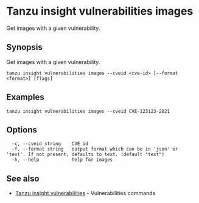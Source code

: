 # Tanzu insight vulnerabilities images

Get images with a given vulnerability.

## <a id='synopsis'></a>Synopsis

Get images with a given vulnerability.

```
tanzu insight vulnerabilities images --cveid <cve-id> [--format <format>] [flags]
```

## <a id='examples'></a>Examples

```
tanzu insight vulnerabilities images --cveid CVE-123123-2021
```

## <a id='options'></a>Options

```
  -c, --cveid string    CVE id
  -f, --format string   output format which can be in 'json' or 'text'. If not present, defaults to text. (default "text")
  -h, --help            help for images
```

## <a id='see-also'></a>See also

* [Tanzu insight vulnerabilities](insight_vulnerabilities.md)	 - Vulnerabilities commands

